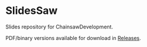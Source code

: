 # SlidesSaw

Slides repository for ChainsawDevelopment.

PDF/binary versions available for download in [Releases](https://github.com/ChainsawDevelopment/SlidesSaw/releases).
